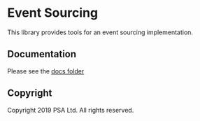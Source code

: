 # Event Sourcing

This library provides tools for an event sourcing implementation.

## Documentation

Please see the [docs folder](../docs/index.md)

## Copyright

Copyright 2019 PSA Ltd. All rights reserved.
